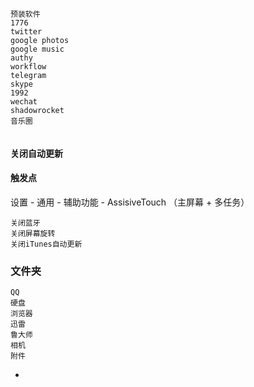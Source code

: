 
```
预装软件
1776
twitter
google photos
google music
authy
workflow
telegram
skype
1992
wechat
shadowrocket
音乐圈


```

#### 关闭自动更新

#### 触发点

设置 - 通用 - 辅助功能 - AssisiveTouch （主屏幕 + 多任务）
```
关闭蓝牙
关闭屏幕旋转
关闭iTunes自动更新
```

### 文件夹
```
QQ
硬盘
浏览器
迅雷
鲁大师
相机
附件
```


-
